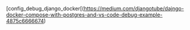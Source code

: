 [config_debug_django_docker[(https://medium.com/djangotube/dajngo-docker-compose-with-postgres-and-vs-code-debug-example-4875c6666674)
